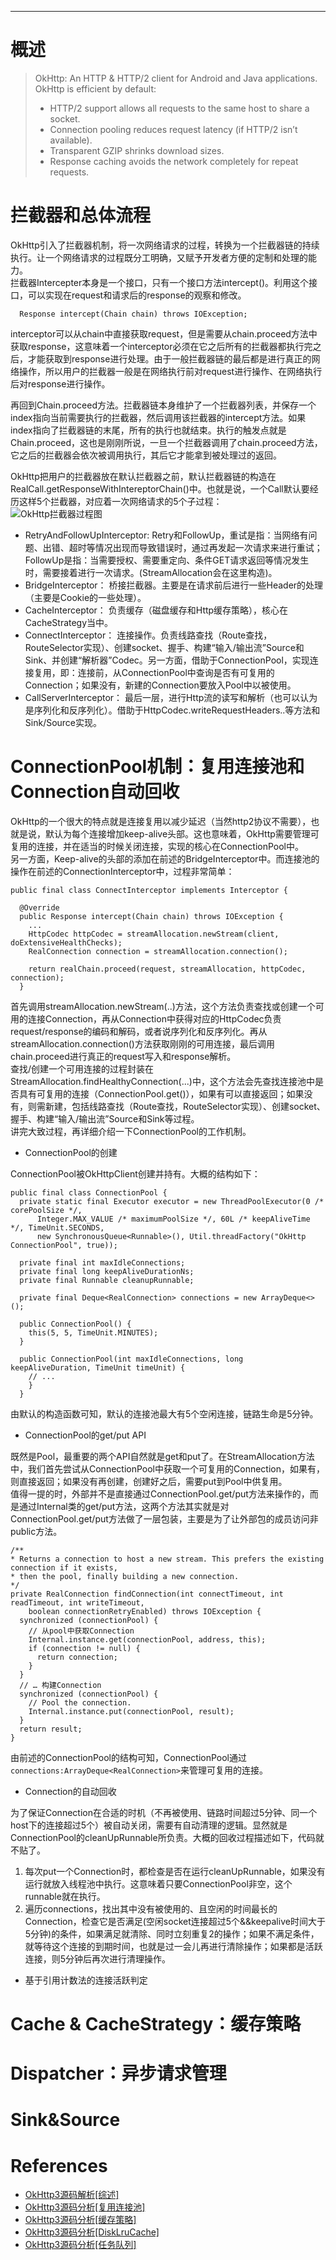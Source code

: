 
---

# 概述

> OkHttp: An HTTP & HTTP/2 client for Android and Java applications. OkHttp is efficient by default:
>
> * HTTP/2 support allows all requests to the same host to share a socket.
> * Connection pooling reduces request latency \(if HTTP/2 isn’t available\).
> * Transparent GZIP shrinks download sizes.
> * Response caching avoids the network completely for repeat requests.

# 拦截器和总体流程

OkHttp引入了拦截器机制，将一次网络请求的过程，转换为一个拦截器链的持续执行。让一个网络请求的过程既分工明确，又赋予开发者方便的定制和处理的能力。  
拦截器Intercepter本身是一个接口，只有一个接口方法intercept\(\)。利用这个接口，可以实现在request和请求后的response的观察和修改。

```
  Response intercept(Chain chain) throws IOException;
```

interceptor可以从chain中直接获取request，但是需要从chain.proceed方法中获取response，这意味着一个interceptor必须在它之后所有的拦截器都执行完之后，才能获取到response进行处理。由于一般拦截器链的最后都是进行真正的网络操作，所以用户的拦截器一般是在网络执行前对request进行操作、在网络执行后对response进行操作。

再回到Chain.proceed方法。拦截器链本身维护了一个拦截器列表，并保存一个index指向当前需要执行的拦截器，然后调用该拦截器的intercept方法。如果index指向了拦截器链的末尾，所有的执行也就结束。执行的触发点就是Chain.proceed，这也是刚刚所说，一旦一个拦截器调用了chain.proceed方法，它之后的拦截器会依次被调用执行，其后它才能拿到被处理过的返回。

OkHttp把用户的拦截器放在默认拦截器之前，默认拦截器链的构造在RealCall.getResponseWithIntereptorChain\(\)中。也就是说，一个Call默认要经历这样5个拦截器，对应着一次网络请求的5个子过程：  
![OkHttp拦截器过程图](/assets/okhttp-1.png)

* RetryAndFollowUpInterceptor: 
  Retry和FollowUp，重试是指：当网络有问题、出错、超时等情况出现而导致错误时，通过再发起一次请求来进行重试；FollowUp是指：当需要授权、需要重定向、条件GET请求返回等情况发生时，需要接着进行一次请求。\(StreamAllocation会在这里构造\)。
* BridgeInterceptor：
  桥接拦截器。主要是在请求前后进行一些Header的处理（主要是Cookie的一些处理）。
* CacheInterceptor：
  负责缓存（磁盘缓存和Http缓存策略），核心在CacheStrategy当中。
* ConnectInterceptor：
  连接操作。负责线路查找（Route查找，RouteSelector实现）、创建socket、握手、构建“输入/输出流”Source和Sink、并创建“解析器”Codec。另一方面，借助于ConnectionPool，实现连接复用，即：连接前，从ConnectionPool中查询是否有可复用的Connection；如果没有，新建的Connection要放入Pool中以被使用。
* CallServerInterceptor：
  最后一层，进行Http流的读写和解析（也可以认为是序列化和反序列化）。借助于HttpCodec.writeRequestHeaders..等方法和Sink/Source实现。

# ConnectionPool机制：复用连接池和Connection自动回收

OkHttp的一个很大的特点就是连接复用以减少延迟（当然http2协议不需要），也就是说，默认为每个连接增加keep-alive头部。这也意味着，OkHttp需要管理可复用的连接，并在适当的时候关闭连接，实现的核心在ConnectionPool中。  
另一方面，Keep-alive的头部的添加在前述的BridgeInterceptor中。而连接池的操作在前述的ConnectionInterceptor中，过程非常简单：

```
public final class ConnectInterceptor implements Interceptor {

  @Override 
  public Response intercept(Chain chain) throws IOException {
    ...
    HttpCodec httpCodec = streamAllocation.newStream(client, doExtensiveHealthChecks);
    RealConnection connection = streamAllocation.connection();

    return realChain.proceed(request, streamAllocation, httpCodec, connection);
  }
```

首先调用streamAllocation.newStream\(..\)方法，这个方法负责查找或创建一个可用的连接Connection，再从Connection中获得对应的HttpCodec负责request/response的编码和解码，或者说序列化和反序列化。再从streamAllocation.connection\(\)方法获取刚刚的可用连接，最后调用chain.proceed进行真正的request写入和response解析。  
查找/创建一个可用连接的过程封装在StreamAllocation.findHealthyConnection\(...\)中，这个方法会先查找连接池中是否具有可复用的连接（ConnectionPool.get\(\)），如果有可以直接返回；如果没有，则需新建，包括线路查找（Route查找，RouteSelector实现）、创建socket、握手、构建“输入/输出流”Source和Sink等过程。  
讲完大致过程，再详细介绍一下ConnectionPool的工作机制。

* ConnectionPool的创建

ConnectionPool被OkHttpClient创建并持有。大概的结构如下：

```
public final class ConnectionPool {
  private static final Executor executor = new ThreadPoolExecutor(0 /* corePoolSize */,
      Integer.MAX_VALUE /* maximumPoolSize */, 60L /* keepAliveTime */, TimeUnit.SECONDS,
      new SynchronousQueue<Runnable>(), Util.threadFactory("OkHttp ConnectionPool", true));

  private final int maxIdleConnections;
  private final long keepAliveDurationNs;
  private final Runnable cleanupRunnable;

  private final Deque<RealConnection> connections = new ArrayDeque<>();

  public ConnectionPool() {
    this(5, 5, TimeUnit.MINUTES);
  }

  public ConnectionPool(int maxIdleConnections, long keepAliveDuration, TimeUnit timeUnit) {
    // ...
    }
  }
```

由默认的构造函数可知，默认的连接池最大有5个空闲连接，链路生命是5分钟。

* ConnectionPool的get/put API

既然是Pool，最重要的两个API自然就是get和put了。在StreamAllocation方法中，我们首先尝试从ConnectionPool中获取一个可复用的Connection，如果有，则直接返回；如果没有再创建，创建好之后，需要put到Pool中供复用。  
值得一提的时，外部并不是直接通过ConnectionPool.get/put方法来操作的，而是通过Internal类的get/put方法，这两个方法其实就是对ConnectionPool.get/put方法做了一层包装，主要是为了让外部包的成员访问非public方法。

```
/**
* Returns a connection to host a new stream. This prefers the existing connection if it exists,
* then the pool, finally building a new connection.
*/
private RealConnection findConnection(int connectTimeout, int readTimeout, int writeTimeout,
    boolean connectionRetryEnabled) throws IOException {
  synchronized (connectionPool) {
    // 从pool中获取Connection
    Internal.instance.get(connectionPool, address, this);
    if (connection != null) {
      return connection;
    }
  }
  // … 构建Connection
  synchronized (connectionPool) {
    // Pool the connection.
    Internal.instance.put(connectionPool, result);
  }
  return result;
}
```

由前述的ConnectionPool的结构可知，ConnectionPool通过 `connections:ArrayDeque<RealConnection>`来管理可复用的连接。

* Connection的自动回收

为了保证Connection在合适的时机（不再被使用、链路时间超过5分钟、同一个host下的连接超过5个）被自动关闭，需要有自动清理的逻辑。显然就是ConnectionPool的cleanUpRunnable所负责。大概的回收过程描述如下，代码就不贴了。  
1. 每次put一个Connection时，都检查是否在运行cleanUpRunnable，如果没有运行就放入线程池中执行。这意味着只要ConnectionPool非空，这个runnable就在执行。  
2. 遍历connections，找出其中没有被使用的、且空闲的时间最长的Connection，检查它是否满足\(空闲socket连接超过5个&&keepalive时间大于5分钟\)的条件，如果满足就清除、同时立刻重复2的操作；如果不满足条件，就等待这个连接的到期时间，也就是过一会儿再进行清除操作；如果都是活跃连接，则5分钟后再次进行清理操作。

* 基于引用计数法的连接活跃判定

# Cache & CacheStrategy：缓存策略

# Dispatcher：异步请求管理

# Sink&Source

# References

* [OkHttp3源码解析\[综述\]](http://www.jianshu.com/p/aad5aacd79bf#)
* [OkHttp3源码分析\[复用连接池\]](http://www.jianshu.com/p/92a61357164b)
* [OkHttp3源码分析\[缓存策略\]](http://www.jianshu.com/p/9cebbbd0eeab)
* [OkHttp3源码分析\[DiskLruCache\]](http://www.jianshu.com/p/23b8aa490a6b)
* [OkHttp3源码分析\[任务队列\]](http://www.jianshu.com/p/6637369d02e7)



